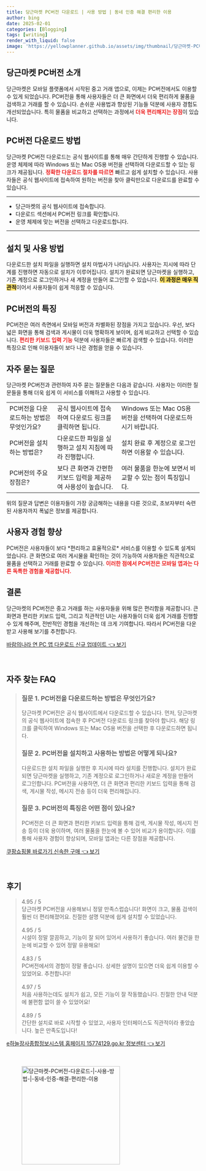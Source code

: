 ```yaml
---
title: 당근마켓 PC버전 다운로드 | 사용 방법 | 동네 인증 해결 편리한 이용
author: bing
date: 2025-02-01
categories: [Blogging]
tags: [writing]
render_with_liquid: false
image: 'https://yellowplanner.github.io/assets/img/thumbnail/당근마켓-PC버전-다운로드-|-사용-방법-|-동네-인증-해결-편리한-이용.webp'
---
```



<h2 id='당근마켓_PC버전_소개'>당근마켓 PC버전 소개</h2>

<p>당근마켓은 모바일 플랫폼에서 시작된 중고 거래 앱으로, 이제는 PC버전에서도 이용할 수 있게 되었습니다. PC버전을 통해 사용자들은 더 큰 화면에서 더욱 편리하게 물품을 검색하고 거래를 할 수 있습니다. 손쉬운 사용법과 향상된 기능들 덕분에 사용자 경험도 개선되었습니다. 특히 물품을 비교하고 선택하는 과정에서 <b><span style="color: #ee2323;">더욱 편리해지는 장점</span></b>이 있습니다.</p>

<h2 id='PC버전_다운로드_방법'>PC버전 다운로드 방법</h2>

<p>당근마켓 PC버전 다운로드는 공식 웹사이트를 통해 매우 간단하게 진행할 수 있습니다. 운영 체제에 따라 Windows 또는 Mac OS용 버전을 선택하여 다운로드할 수 있는 링크가 제공됩니다. <b><span style="color: #ee2323;">정확한 다운로드 절차를 따르면</span></b> 빠르고 쉽게 설치할 수 있습니다. 사용자들은 공식 웹사이트에 접속하여 원하는 버전을 찾아 클릭만으로 다운로드를 완료할 수 있습니다.</p>

<hr />

<ul>
    <li>당근마켓의 공식 웹사이트에 접속합니다.</li>
    <li>다운로드 섹션에서 PC버전 링크를 확인합니다.</li>
    <li>운영 체제에 맞는 버전을 선택하고 다운로드합니다.</li>
</ul>

<hr />

<h2 id='설치_및_사용'>설치 및 사용 방법</h2>

<p>다운로드한 설치 파일을 실행하면 설치 마법사가 나타납니다. 사용자는 지시에 따라 단계를 진행하면 자동으로 설치가 이루어집니다. 설치가 완료되면 당근마켓을 실행하고, 기존 계정으로 로그인하거나 새 계정을 만들어 로그인할 수 있습니다. <b><span style="background-color: #ffe066;">이 과정은 매우 직관적</span></b>이어서 사용자들이 쉽게 적응할 수 있습니다.</p>

<h2 id='PC버전의_특징'>PC버전의 특징</h2>

<p>PC버전은 여러 측면에서 모바일 버전과 차별화된 장점을 가지고 있습니다. 우선, 보다 넓은 화면을 통해 검색과 게시물이 더욱 명확하게 보이며, 쉽게 비교하고 선택할 수 있습니다. <b><span style="color: #ee2323;">편리한 키보드 입력 기능</span></b> 덕분에 사용자들은 빠르게 검색할 수 있습니다. 이러한 특징으로 인해 이용자들이 보다 나은 경험을 얻을 수 있습니다.</p>

<h2 id='자주_묻는_질문'>자주 묻는 질문</h2>

<p>당근마켓 PC버전과 관련하여 자주 묻는 질문들은 다음과 같습니다. 사용자는 이러한 질문들을 통해 더욱 쉽게 이 서비스를 이해하고 사용할 수 있습니다.</p>

<table>
    <tr>
        <td>PC버전을 다운로드하는 방법은 무엇인가요?</td>
        <td>공식 웹사이트에 접속하여 다운로드 링크를 클릭하면 됩니다.</td>
        <td>Windows 또는 Mac OS용 버전을 선택하여 다운로드하시기 바랍니다.</td>
    </tr>
    <tr>
        <td>PC버전을 설치하는 방법은?</td>
        <td>다운로드한 파일을 실행하고 설치 지침에 따라 진행합니다.</td>
        <td>설치 완료 후 계정으로 로그인하면 이용할 수 있습니다.</td>
    </tr>
    <tr>
        <td>PC버전의 주요 장점은?</td>
        <td>보다 큰 화면과 간편한 키보드 입력을 제공하여 사용성이 높습니다.</td>
        <td>여러 물품을 한눈에 보면서 비교할 수 있는 점이 특징입니다.</td>
    </tr>
</table>

<p>위의 질문과 답변은 이용자들이 가장 궁금해하는 내용을 다룬 것으로, 초보자부터 숙련된 사용자까지 폭넓은 정보를 제공합니다.</p>

<h2 id='사용자_경험_향상'>사용자 경험 향상</h2>

<p>PC버전은 사용자들이 보다 *편리하고 효율적으로* 서비스를 이용할 수 있도록 설계되었습니다. 큰 화면으로 여러 게시물을 확인하는 것이 가능하여 사용자들은 직관적으로 물품을 선택하고 거래를 완료할 수 있습니다. <b><span style="color: #ee2323;">이러한 점에서 PC버전은 모바일 앱과는 다른 독특한 경험을 제공합니다.</span></b></p>

<h2 id='결론'>결론</h2>

<p>당근마켓의 PC버전은 중고 거래를 하는 사용자들을 위해 많은 편리함을 제공합니다. 큰 화면과 편리한 키보드 입력, 그리고 직관적인 UI는 사용자들이 더욱 쉽게 거래를 진행할 수 있게 해주며, 전반적인 경험을 개선하는 데 크게 기여합니다. 따라서 PC버전을 다운받고 사용해 보기를 추천합니다.</p>


<p><a class="click-button" title="바람의나라 연 PC 앱 다운로드 신규 업데이트" href="https://yellowplanner.github.io/posts/%EB%B0%94%EB%9E%8C%EC%9D%98%EB%82%98%EB%9D%BC-%EC%97%B0-PC-%EC%95%B1-%EB%8B%A4%EC%9A%B4%EB%A1%9C%EB%93%9C-%EC%8B%A0%EA%B7%9C-%EC%97%85%EB%8D%B0%EC%9D%B4%ED%8A%B8/" rel="dofollow">바람의나라 연 PC 앱 다운로드 신규 업데이트 👈 보기</a></p><br>
<h2 id='자주_찾는_FAQ'>자주 찾는 FAQ</h2>
<div itemscope="" itemtype="https://schema.org/FAQPage">
<blockquote>
<div itemscope="" itemprop="mainEntity" itemtype="https://schema.org/Question">
<h3 itemprop="name">질문 1. PC버전을 다운로드하는 방법은 무엇인가요?</h3>
<div itemscope="" itemprop="acceptedAnswer" itemtype="https://schema.org/Answer">
<span itemprop="text">
<p>당근마켓 PC버전은 공식 웹사이트에서 다운로드할 수 있습니다. 먼저, 당근마켓의 공식 웹사이트에 접속한 후 PC버전 다운로드 링크를 찾아야 합니다. 해당 링크를 클릭하여 Windows 또는 Mac OS용 버전을 선택한 후 다운로드하면 됩니다.</p>
</span>
</div>
</div>
<div itemscope="" itemprop="mainEntity" itemtype="https://schema.org/Question">
<h3 itemprop="name">질문 2. PC버전을 설치하고 사용하는 방법은 어떻게 되나요?</h3>
<div itemscope="" itemprop="acceptedAnswer" itemtype="https://schema.org/Answer">
<span itemprop="text">
<p>다운로드한 설치 파일을 실행한 후 지시에 따라 설치를 진행합니다. 설치가 완료되면 당근마켓을 실행하고, 기존 계정으로 로그인하거나 새로운 계정을 만들어 로그인합니다. PC버전을 사용하면, 더 큰 화면과 편리한 키보드 입력을 통해 검색, 게시물 작성, 메시지 전송 등이 더욱 편리해집니다.</p>
</span>
</div>
</div>
<div itemscope="" itemprop="mainEntity" itemtype="https://schema.org/Question">
<h3 itemprop="name">질문 3. PC버전의 특징은 어떤 점이 있나요?</h3>
<div itemscope="" itemprop="acceptedAnswer" itemtype="https://schema.org/Answer">
<span itemprop="text">
<p>PC버전은 더 큰 화면과 편리한 키보드 입력을 통해 검색, 게시물 작성, 메시지 전송 등이 더욱 용이하며, 여러 물품을 한눈에 볼 수 있어 비교가 용이합니다. 이를 통해 사용자 경험이 향상되며, 모바일 앱과는 다른 장점을 제공합니다.</p>
</span>
</div>
</div>
</blockquote>
</div>
<p><a class="click-button" title="쿠팡쇼핑몰 바로가기 신속한 구매" href="https://yellowplanner.github.io/posts/%EC%BF%A0%ED%8C%A1%EC%87%BC%ED%95%91%EB%AA%B0-%EB%B0%94%EB%A1%9C%EA%B0%80%EA%B8%B0-%EC%8B%A0%EC%86%8D%ED%95%9C-%EA%B5%AC%EB%A7%A4/" rel="dofollow">쿠팡쇼핑몰 바로가기 신속한 구매 👈 보기</a></p><br>
<h2 id='후기'>후기</h2>
<div itemscope itemtype="https://schema.org/Product">
  <blockquote>
  <div itemprop="review" itemscope itemtype="https://schema.org/Review">
      <div itemprop="reviewRating" itemscope itemtype="https://schema.org/Rating"> <span itemprop="ratingValue">4.95</span> / <span itemprop="bestRating">5</span> </div>
      <span itemprop="reviewBody">당근마켓 PC버전을 사용해보니 정말 만족스럽습니다! 화면이 크고, 물품 검색이 훨씬 더 편리해졌어요. 친절한 설명 덕분에 쉽게 설치할 수 있었습니다.</span>
  </div>
  <br>
  <div itemprop="review" itemscope itemtype="https://schema.org/Review">
      <div itemprop="reviewRating" itemscope itemtype="https://schema.org/Rating"> <span itemprop="ratingValue">4.95</span> / <span itemprop="bestRating">5</span> </div>
      <span itemprop="reviewBody">시설이 정말 깔끔하고, 기능이 잘 되어 있어서 사용하기 좋습니다. 여러 물건을 한눈에 비교할 수 있어 정말 유용해요!</span>
  </div>
  <br>
  <div itemprop="review" itemscope itemtype="https://schema.org/Review">
      <div itemprop="reviewRating" itemscope itemtype="https://schema.org/Rating"> <span itemprop="ratingValue">4.83</span> / <span itemprop="bestRating">5</span> </div>
      <span itemprop="reviewBody">PC버전에서의 경험이 정말 좋습니다. 상세한 설명이 있으면 더욱 쉽게 이용할 수 있었어요. 추천합니다!</span>
  </div>
  <br>
  <div itemprop="review" itemscope itemtype="https://schema.org/Review">
      <div itemprop="reviewRating" itemscope itemtype="https://schema.org/Rating"> <span itemprop="ratingValue">4.97</span> / <span itemprop="bestRating">5</span> </div>
      <span itemprop="reviewBody">처음 사용하는데도 설치가 쉽고, 모든 기능이 잘 작동했습니다. 친절한 안내 덕분에 불편함 없이 쓸 수 있었어요!</span>
  </div>
  <br>
  <div itemprop="review" itemscope itemtype="https://schema.org/Review">
      <div itemprop="reviewRating" itemscope itemtype="https://schema.org/Rating"> <span itemprop="ratingValue">4.89</span> / <span itemprop="bestRating">5</span> </div>
      <span itemprop="reviewBody">간단한 설치로 바로 시작할 수 있었고, 사용자 인터페이스도 직관적이라 좋았습니다. 높은 만족도입니다!</span>
  </div>
  </blockquote>
</div>
<p><a class="click-button" title="e하늘장사종합정보시스템 홈페이지 15774129.go.kr 정보센터" href="https://yellowplanner.github.io/posts/e%ED%95%98%EB%8A%98%EC%9E%A5%EC%82%AC%EC%A2%85%ED%95%A9%EC%A0%95%EB%B3%B4%EC%8B%9C%EC%8A%A4%ED%85%9C-%ED%99%88%ED%8E%98%EC%9D%B4%EC%A7%80-15774129.go.kr-%EC%A0%95%EB%B3%B4%EC%84%BC%ED%84%B0/" rel="dofollow">e하늘장사종합정보시스템 홈페이지 15774129.go.kr 정보센터 👈 보기</a></p><br>
<figure class="image"><img src="https://yellowplanner.github.io/assets/img/thumbnail/당근마켓-PC버전-다운로드-|-사용-방법-|-동네-인증-해결-편리한-이용.webp" alt="당근마켓-PC버전-다운로드-|-사용-방법-|-동네-인증-해결-편리한-이용" width="256" height="256"></figure>